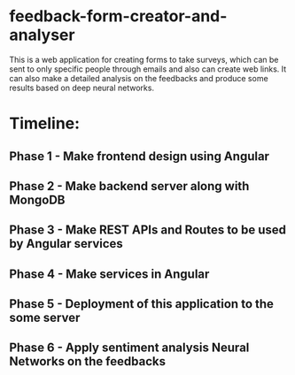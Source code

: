 # feedback-form-creator-and-analyser

This is a web application for creating forms to take surveys, which can be sent to only specific people through emails and also can create web links. It can also make a detailed analysis on the feedbacks and produce some results based on deep neural networks.

# Timeline:
## Phase 1 - Make frontend design using Angular
## Phase 2 - Make backend server along with MongoDB
## Phase 3 - Make REST APIs and Routes to be used by Angular services
## Phase 4 - Make services in Angular
## Phase 5 - Deployment of this application to the some server
## Phase 6 - Apply sentiment analysis Neural Networks on the feedbacks
